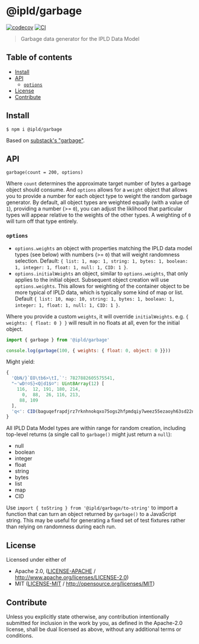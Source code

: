 # @ipld/garbage <!-- omit in toc -->

[![codecov](https://img.shields.io/codecov/c/github/ipld/js-ipld-garbage.svg?style=flat-square)](https://codecov.io/gh/ipld/js-ipld-garbage)
[![CI](https://img.shields.io/github/workflow/status/ipld/js-ipld-garbage/test%20&%20maybe%20release/master?style=flat-square)](https://github.com/ipld/js-ipld-garbage/actions/workflows/js-test-and-release.yml)

> Garbage data generator for the IPLD Data Model

## Table of contents <!-- omit in toc -->

- [Install](#install)
- [API](#api)
  - [`options`](#options)
- [License](#license)
- [Contribute](#contribute)

## Install

```console
$ npm i @ipld/garbage
```

Based on [substack's "garbage"](https://github.com/substack/node-garbage).

## API

`garbage(count = 200, options)`

Where `count` determines the approximate target number of bytes a garbage object should consume. And `options` allows for a `weight` object that allows you to provide a number for each object type to weight the random garbage generator. By default, all object types are weighted equally (with a value of `1`), providing a number (>= `0`), you can adjust the liklihood that particular types will appear relative to the weights of the other types. A weighting of `0` will turn off that type entirely.

### `options`

- `options.weights` an object with properties matching the IPLD data model types (see below) with numbers (>= `0`) that will weight randomness selection. Default: `{ list: 1, map: 1, string: 1, bytes: 1, boolean: 1, integer: 1, float: 1, null: 1, CID: 1 }`.
- `options.initialWeights` an object, similar to `options.weights`, that only applies to the initial object. Subsequent object creation will use `options.weights`. This allows for weighting of the container object to be more typical of IPLD data, which is typically some kind of map or list. Default `{ list: 10, map: 10, string: 1, bytes: 1, boolean: 1, integer: 1, float: 1, null: 1, CID: 1 }`.

Where you provide a custom `weights`, it will override `initialWeights`. e.g. `{ weights: { float: 0 } }` will result in no floats at all, even for the initial object.

```js
import { garbage } from '@ipld/garbage'

console.log(garbage(100, { weights: { float: 0, object: 0 }}))
```

Might yield:

```js
{
  'QbN/}`EO\tb6>\tI,`': 7827882605575541,
  "~'wD!☺S}<Q|d1$☺": Uint8Array(12) [
    116,  12, 191, 180, 214,
      0,  88,  26, 116, 213,
     88, 109
  ],
  'q<': CID(baguqefrapdjrz7rknhnokqxo75ogs2hfpmdqiy7weez55ezaoyh63sd22n4q)
}
```

All IPLD Data Model types are within range for random creation, including top-level returns (a single call to `garbage()` might just return a `null`):

- null
- boolean
- integer
- float
- string
- bytes
- list
- map
- CID

Use `import { toString } from '@ipld/garbage/to-string'` to import a function that can turn an object returned by `garbage()` to a JavaScript string. This may be useful for generating a fixed set of test fixtures rather than relying on randomness during each run.

## License

Licensed under either of

- Apache 2.0, ([LICENSE-APACHE](LICENSE-APACHE) / <http://www.apache.org/licenses/LICENSE-2.0>)
- MIT ([LICENSE-MIT](LICENSE-MIT) / <http://opensource.org/licenses/MIT>)

## Contribute

Unless you explicitly state otherwise, any contribution intentionally submitted for inclusion in the work by you, as defined in the Apache-2.0 license, shall be dual licensed as above, without any additional terms or conditions.
